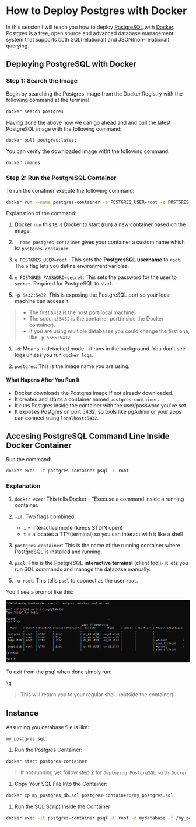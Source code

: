 # How to Deploy Postgres with Docker

In this session I will teach you how to deploy [PostgreSQL](https://www.postgresql.org/) with [Docker](https://docs.docker.com/get-started/docker-overview/). Postgres is a free, open source and advanced database management system that supports both SQL(relational) and JSON(non-relational) querying.

## Deploying PostgreSQL with Docker

### Step 1: Search the Image

Begin by searching the Postgres image from the Docker Registry with the following command at the terminal.

```bash
docker search postgres
```

Having done the above now we can go ahead and and pull the latest PostgreSQL image with the following command:

```bash
docker pull postgres:latest
```

You can verify the downloaded image witht the following command:

```bash
docker images
```

### Step 2: Run the PostgreSQL Container

To run the conatiner execute the following command:

```bash
docker run --name postgres-container -e POSTGRES_USER=root -e POSTGRES_PASSWORD=secret -p 5432:5432 -d postgres
```

Explanation of the command:

1. Docker `run` this tells Docker to start (run) a new container based on the image.

1. `--name postgres-container` gives your container a custom name which is: `postgres-container`.

1. `e POSTGRES_USER=root` : This sets the **PostgresSQL username** to `root`. The `e` flag lets you define environment varibles.

1. `e POSTGRES_PASSWORD=secret`: This sets the password for the user to `secret`. Required for PostgreSQL to start.

1. `-p 5432:5432`: This is exposing the PostgreSQL port so your local machine can access it.

> - The first `5432` is the host port(local machine)
> - The second `5432` is the container port(inside the Docker container).
> - If you are using multiple databases you could change the first one, like `-p 5555:5432`.

1. `-d`: Means in detached mode - it runs in the background. You don't see logs unless you run `docker logs`.

1. `postgres`: This is the image name you are using.

#### What Hapens After You Run It

- Docker downloads the Postgres image if not already downloaded.
- It creates and starts a container named `postgres-container`.
- It runs Postgres inside the container with the user/password you've set.
- It exposes Postgres on port 5432, so tools like pgAdmin or your apps can connect using `localhost:5432`.

## Accesing PostgreSQL Command Line Inside Docker Container

Run the command:

```bash
docker exec -it postgres-container psql -U root
```

### Explanation

1. `docker exec`: This tells Docker - "Execuse a command inside a running container.

1. `-it`: Two flags combined:

   - `i` = interactive mode (keeps STDIN open)
   - `t` = allocates a TTY(terminal) so you can interact with it like a shell

1. `postgres-container`: This is the name of the running container where PostgreSQL is installed and running.

1. `psql`: This is the PostgreSQL **interactive terminal** (client tool)- it lets you run SQL commands and manage the database manually.

1. `-u root`: This tells `psql` to coonect as the user `root`.

You'll see a prompt like this:

![Postgres Console in Docker](image.png)

To exit from the psql when done simply run:

```bash
\q
```

> This will return you to your regular shell. (outside the container)

## Instance

Assuming you database file is like:

`my_postgres.sql`:

1. Run the Postgres Container:

```bash
docker start postgres-container
```

> If not running yet follow step 2 for `Deploying PostgreSQL with Docker`

1. Copy Your SQL File Into the Container:

```bash
docker cp my_postgres_db.sql postgres-container:/my_postgres.sql
```

1. Run the SQL Script Inside the Container

```bash
docker exec -it postgres-container psql -U root -d mydatabase -f /my_postgres.sql
```

